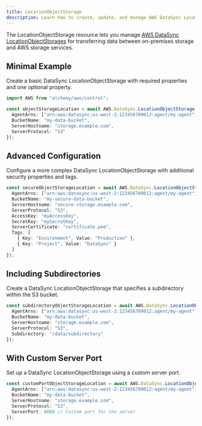 ```yaml
---
title: LocationObjectStorage
description: Learn how to create, update, and manage AWS DataSync LocationObjectStorages using Alchemy Cloud Control.
---
```



The LocationObjectStorage resource lets you manage [AWS DataSync LocationObjectStorages](https://docs.aws.amazon.com/datasync/latest/userguide/) for transferring data between on-premises storage and AWS storage services.

## Minimal Example

Create a basic DataSync LocationObjectStorage with required properties and one optional property.

```ts
import AWS from "alchemy/aws/control";

const objectStorageLocation = await AWS.DataSync.LocationObjectStorage("myObjectStorageLocation", {
  AgentArns: ["arn:aws:datasync:us-west-2:123456789012:agent/my-agent"],
  BucketName: "my-data-bucket",
  ServerHostname: "storage.example.com",
  ServerProtocol: "S3"
});
```

## Advanced Configuration

Configure a more complex DataSync LocationObjectStorage with additional security properties and tags.

```ts
const secureObjectStorageLocation = await AWS.DataSync.LocationObjectStorage("secureObjectStorageLocation", {
  AgentArns: ["arn:aws:datasync:us-west-2:123456789012:agent/my-agent"],
  BucketName: "my-secure-data-bucket",
  ServerHostname: "secure-storage.example.com",
  ServerProtocol: "S3",
  AccessKey: "myAccessKey",
  SecretKey: "mySecretKey",
  ServerCertificate: "certificate.pem",
  Tags: [
    { Key: "Environment", Value: "Production" },
    { Key: "Project", Value: "DataSync" }
  ]
});
```

## Including Subdirectories

Create a DataSync LocationObjectStorage that specifies a subdirectory within the S3 bucket.

```ts
const subdirectoryObjectStorageLocation = await AWS.DataSync.LocationObjectStorage("subdirectoryObjectStorageLocation", {
  AgentArns: ["arn:aws:datasync:us-west-2:123456789012:agent/my-agent"],
  BucketName: "my-data-bucket",
  ServerHostname: "storage.example.com",
  ServerProtocol: "S3",
  Subdirectory: "/data/subdirectory"
});
```

## With Custom Server Port

Set up a DataSync LocationObjectStorage using a custom server port.

```ts
const customPortObjectStorageLocation = await AWS.DataSync.LocationObjectStorage("customPortObjectStorageLocation", {
  AgentArns: ["arn:aws:datasync:us-west-2:123456789012:agent/my-agent"],
  BucketName: "my-data-bucket",
  ServerHostname: "storage.example.com",
  ServerProtocol: "S3",
  ServerPort: 8080 // Custom port for the server
});
```
